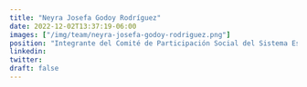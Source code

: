 ```yaml
---
title: "Neyra Josefa Godoy Rodríguez"
date: 2022-12-02T13:37:19-06:00
images: ["/img/team/neyra-josefa-godoy-rodriguez.png"]
position: "Integrante del Comité de Participación Social del Sistema Estatal Anticorrupción Jalisco"
linkedin: 
twitter: 
draft: false
---
```





